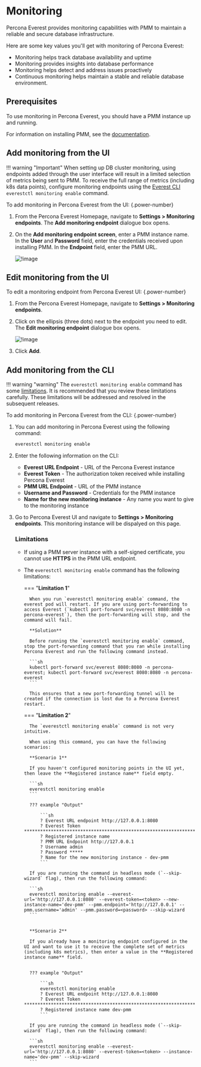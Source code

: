# Monitoring

Percona Everest provides monitoring capabilities with PMM to maintain a reliable and secure database infrastructure.

Here are some key values you'll get with monitoring of Percona Everest:

- Monitoring helps track database availability and uptime
- Monitoring provides insights into database performance
- Monitoring helps detect and address issues proactively
- Continuous monitoring helps maintain a stable and reliable database environment.


## Prerequisites

To use monitoring in Percona Everest, you should have a PMM instance up and running.

For information on installing PMM, see the [documentation](https://docs.percona.com/percona-monitoring-and-management/setting-up/index.html).

## Add monitoring from the UI

!!! warning "Important"
    When setting up DB cluster monitoring, using endpoints added through the user interface will result in a limited selection of metrics being sent to PMM. To receive the full range of metrics (including k8s data points), configure monitoring endpoints using the [Everest CLI](../install/installEverestCLI.md) `everestctl monitoring enable` command.

To add monitoring in Percona Everest from the UI:
{.power-number}

1. From the Percona Everest Homepage, navigate to <i class="uil uil-cog"></i> **Settings > Monitoring endpoints**. The **Add monitoring endpoint** dialogue box opens.

2. On the **Add monitoring endpoint screen**, enter a PMM instance name. In the **User** and **Password** field, enter the credentials received upon installing PMM. In the **Endpoint** field, enter the PMM URL.

    ![!image](../images/everest_add_endpoint.png)


## Edit monitoring from the UI

To edit a monitoring endpoint from Percona Everest UI:
{.power-number}

1. From the Percona Everest Homepage, navigate to <i class="uil uil-cog"></i> **Settings > Monitoring endpoints**.

2. Click on the ellipsis (three dots) next to the endpoint you need to edit. The **Edit monitoring endpoint** dialogue box opens.

     ![!image](../images/everest_endpoint_edit.png)

3. Click **Add**.


## Add monitoring from the CLI

!!! warning "warning"
    The `everestctl monitoring enable` command has some [limitations](#limitations). It is recommended that you review these limitations carefully. These limitations will be addressed and resolved in the subsequent releases.


To add monitoring in Percona Everest from the CLI:
{.power-number}

1. You can add monitoring in Percona Everest using the following command:

    ```sh
    everestctl monitoring enable
    ```

2. Enter the following information on the CLI:

    - **Everest URL Endpoint** - URL of the Percona Everest instance
    - **Everest Token** - The authorization token received while installing Percona Everest
    - **PMM URL Endpoint** - URL of the PMM instance
    - **Username and Password** - Credentials for the PMM instance
    - **Name for the new monitoring instance** - Any name you want to give to the monitoring instance
    
3. Go to Percona Everest UI and navigate to <i class="uil uil-cog"></i> **Settings > Monitoring endpoints**. This monitoring instance will be dispalyed on this page.



    ### Limitations

    
    * If using a PMM server instance with a self-signed certificate, you cannot use **HTTPS** in the PMM URL endpoint.
   
    * The `everestctl monitoring enable` command has the following limitations:

        === "**Limitation 1**"

            When you run `everestctl monitoring enable` command, the everest pod will restart. If you are using port-forwarding to access Everest (`kubectl port-forward svc/everest 8080:8080 -n percona-everest`), then the port-forwarding will stop, and the command will fail.
            
            **Solution**

            Before running the `everestctl monitoring enable` command, stop the port-forwarding command that you ran while installing Percona Everest and run the following command instead.

            ```sh
            kubectl port-forward svc/everest 8080:8080 -n percona-everest; kubectl port-forward svc/everest 8080:8080 -n percona-everest 
            ```
            
            This ensures that a new port-forwarding tunnel will be created if the connection is lost due to a Percona Everest restart.

        === "**Limitation 2**"

            The `everestctl monitoring enable` command is not very intuitive. 
            
            When using this command, you can have the following scenarios:

            **Scenario 1**

            If you haven't configured monitoring points in the UI yet, then leave the **Registered instance name** field empty.

            ```sh
            everestctl monitoring enable
            ```
            
            ??? example "Output"

                ```sh
                ? Everest URL endpoint http://127.0.0.1:8080
                ? Everest Token ********************************************************************************************************************************
                ? Registered instance name
                ? PMM URL Endpoint http://127.0.0.1
                ? Username admin
                ? Password *****
                ? Name for the new monitoring instance - dev-pmm
                ```
        
            If you are running the command in headless mode (`--skip-wizard` flag), then run the following command:

            ```sh
            everestctl monitoring enable --everest-url='http://127.0.0.1:8080' --everest-token=<token> --new-instance-name='dev-pmm' --pmm.endpoint='http://127.0.0.1' --pmm.username='admin' --pmm.password=<password> --skip-wizard
            ```


            **Scenario 2**
            
            If you already have a monitoring endpoint configured in the UI and want to use it to receive the complete set of metrics (including k8s metrics), then enter a value in the **Registered instance name** field.


            ??? example "Output"

                ```sh
                everestctl monitoring enable
                ? Everest URL endpoint http://127.0.0.1:8080
                ? Everest Token ********************************************************************************************************************************
                ? Registered instance name dev-pmm
                ```

            If you are running the command in headless mode (`--skip-wizard` flag), then run the following command:

            ```sh
            everestctl monitoring enable --everest-url='http://127.0.0.1:8080' --everest-token=<token> --instance-name='dev-pmm' --skip-wizard
            ```








 


